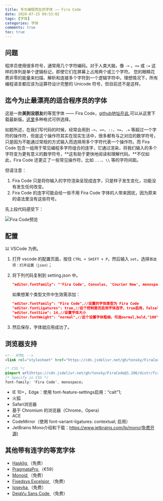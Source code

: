 ```yaml
---
title: 专为编程而生的字体 —— Fira Code
date: 2020-07-25 09:53:02
tags: [字体]
categories: 字体
comments: true
toc: true
---
```


## 问题

程序员使用很多符号，通常用几个字符编码。对于人类大脑，像 `->` ，`<=` 或 `:=` 这样的序列是单个逻辑标记，即使它们在屏幕上占用两个或三个字符。 您的眼睛花费非零的能量来扫描、解析和连接多个字符到一个逻辑字符中。理想情况下，所有编程语言都应该为运算符设计完整的 Unicode 符号，但目前还不是这样。

<!--more-->

## 迄今为止最漂亮的适合程序员的字体

这是一款**美到没朋友**的等宽字体 —— Fira Code，[github地址在此](https://github.com/tonsky/FiraCode),可以从这里下载最新版。[这里](https://github.com/tonsky/FiraCode/tree/master/distr)多种格式可供选择。

如题所述，在我们写代码的时候，经常会用到 `->`、`=>`、`::`、`>=`、`.=` 等超过一个字符的操作符，但是这个操作符其实在现实生活中，很多都有与之对应的数学符号，只是因为不能通过常规的方式输入而选择用多个字符代表一个操作符。而 Fira Code 包含一组用于常见编程多字符组合的连字，它通过渲染，将我们输入的多个字符变为更有意义的数学符号，**这有助于更快地阅读和理解代码。**不仅如此，Fira Code 还更正了一些常见操作符，比如 `...`、`\\` 等的字符间距。

但请注意：

1. Fira Code 只是将你输入的字符渲染呈现成连字，只是样子发生变化，功能没有发生任何改变。
2. Fira Code 的连字可能会给一些不用 Fira Code 字体的人带来困扰，因为原来的语法里没有这些符号。

先上段代码感受下：

![Fira Code预览](https://gitee.com/Sogrey/gitee-cdn/raw/master/imgs/TIM截图20200725102225.png)

## 配置

以 VSCode 为例。

1. 打开 vscode 的配置页面，按住 `CTRL + SHIFT + P`，然后输入 `set`，选择`首选项：打开设置（json）`；
2. 将下列代码复制到 setting.json 中。

    ``` json
    "editor.fontFamily": "'Fira Code', Consolas, 'Courier New', monospace",//将 'Fira Code' 放在最前面
    ```
    如果想某个类型文件中生效需添加：
    ```json
    "editor.fontFamily": "Fira Code",//设置的字体类型为 Fira Code
    "editor.fontLigatures": true,//这个控制是否启用字体连字，true启用，false不启用，这里选择启用
    "editor.fontSize": 14,//设置字体大小
    "editor.fontWeight": "normal",//这个设置字体粗细，可选normal,bold,"100"~"900"等，选择合适的就行
    ```

3. 然后保存，字体就应用成功了。

## 浏览器支持
``` html
<!-- HTML -->
<link rel="stylesheet" href="https://cdn.jsdelivr.net/gh/tonsky/FiraCode@1.206/distr/fira_code.css">
```
``` css
/* CSS */
@import url(https://cdn.jsdelivr.net/gh/tonsky/FiraCode@1.206/distr/fira_code.css);
/* Specify in CSS */
font-family: 'Fira Code', monospace;
```

- IE 10+，Edge：使用 font-feature-settings启用：“calt”1;
- 火狐
- Safari浏览器
- 基于 Chromium 的浏览器（Chrome，Opera）
- ACE
- CodeMirror（使用 font-variant-ligatures: contextual; 启用）
- JetBrains Mono介绍和下载：https://www.jetbrains.com/lp/mono(免费开源)

## 其他带有连字的等宽字体
- [Hasklig ](https://github.com/i-tu/Hasklig)（免费）
- [PragmataPro ](http://www.fsd.it/fonts/pragmatapro.htm)（€59）
- [Monoid ](http://larsenwork.com/monoid/)（免费）
- [Fixedsys Excelsior ](https://github.com/kika/fixedsys)（免费）
- [Iosevka ](https://be5invis.github.io/Iosevka/)（免费）
- [DejaVu Sans Code ](https://github.com/SSNikolaevich/DejaVuSansCode)（免费）